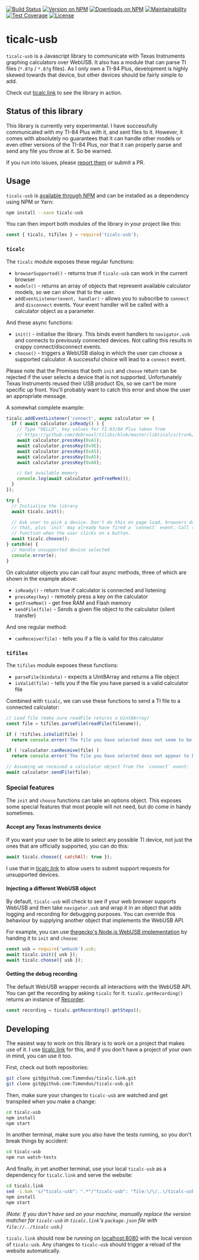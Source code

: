[![Build Status](https://travis-ci.org/Timendus/ticalc-usb.svg?branch=master)](https://travis-ci.org/Timendus/ticalc-usb)
[![Version on NPM](https://img.shields.io/npm/v/ticalc-usb)](https://www.npmjs.com/package/ticalc-usb)
[![Downloads on NPM](https://img.shields.io/npm/dt/ticalc-usb)](https://www.npmjs.com/package/ticalc-usb)
[![Maintainability](https://api.codeclimate.com/v1/badges/06bc064d98df904cc4b7/maintainability)](https://codeclimate.com/github/Timendus/ticalc-usb/maintainability)
[![Test Coverage](https://api.codeclimate.com/v1/badges/06bc064d98df904cc4b7/test_coverage)](https://codeclimate.com/github/Timendus/ticalc-usb/test_coverage)
[![License](https://img.shields.io/github/license/timendus/ticalc-usb)](LICENSE)

# ticalc-usb

`ticalc-usb` is a Javascript library to communicate with Texas Instruments
graphing calculators over WebUSB. It also has a module that can parse TI files
(`*.8?p` / `*.8?g` files). As I only own a TI-84 Plus, development is highly
skewed towards that device, but other devices should be fairly simple to add.

Check out [ticalc.link](http://ticalc.link) to see the library in action.

## Status of this library

This library is currently very experimental. I have successfully communicated
with my TI-84 Plus with it, and sent files to it. However, it comes with
absolutely no guarantees that it can handle other models or even other versions
of the TI-84 Plus, nor that it can properly parse and send any file you throw at
it. So be warned.

If you run into issues, please
[report them](https://github.com/Timendus/ticalc-usb/issues/new) or submit a PR.

## Usage

`ticalc-usb` is [available through NPM](https://www.npmjs.com/package/ticalc-usb)
and can be installed as a dependency using NPM or Yarn:

```bash
npm install --save ticalc-usb
```

You can then import both modules of the library in your project like this:

```javascript
const { ticalc, tifiles } = require('ticalc-usb');
```

### `ticalc`

The `ticalc` module exposes these regular functions:

  * `browserSupported()` - returns true if `ticalc-usb` can work in the current
    browser
  * `models()` - returns an array of objects that represent available calculator models,
    so we can show that to the user.
  * `addEventListener(event, handler)` - allows you to subscribe to `connect`
    and `disconnect` events. Your event handler will be called with a calculator
    object as a parameter.

And these async functions:

  * `init()` - initialise the library. This binds event handlers to
    `navigator.usb` and connects to previously connected devices. Not calling
    this results in crappy connect/disconnect events.
  * `choose()` - triggers a WebUSB dialog in which the user can choose a
    supported calculator. A successful choice will lead to a `connect` event.

Please note that the Promises that both `init` and `choose` return can be
rejected if the user selects a device that is not supported. Unfortunately Texas
Instruments reused their USB product IDs, so we can't be more specific up front.
You'll probably want to catch this error and show the user an appropriate
message.

A somewhat complete example:

```javascript
ticalc.addEventListener('connect', async calculator => {
  if ( await calculator.isReady() ) {
    // Type "HELLO", key values for TI-83/84 Plus taken from
    // https://github.com/debrouxl/tilibs/blob/master/libticalcs/trunk/src/keys83p.h
    await calculator.pressKey(0xA1);
    await calculator.pressKey(0x9E);
    await calculator.pressKey(0xA5);
    await calculator.pressKey(0xA5);
    await calculator.pressKey(0xA8);

    // Get available memory
    console.log(await calculator.getFreeMem());
  }
});

try {
  // Initialise the library
  await ticalc.init();

  // Ask user to pick a device. Don't do this on page load, browsers don't like
  // that, plus `init` may already have fired a `connect` event. Call this
  // function when the user clicks on a button.
  await ticalc.choose();
} catch(e) {
  // Handle unsupported device selected
  console.error(e);
}
```

On calculator objects you can call four async methods, three of which are shown
in the example above:

  * `isReady()` - return true if calculator is connected and listening
  * `pressKey(key)` - remotely press a key on the calculator
  * `getFreeMem()` - get free RAM and Flash memory
  * `sendFile(file)` - Sends a given file object to the calculator (silent transfer)

And one regular method:

  * `canReceive(file)` - tells you if a file is valid for this calculator

### `tifiles`

The `tifiles` module exposes these functions:

  * `parseFile(bindata)` - expects a Uint8Array and returns a file object
  * `isValid(file)` - tells you if the file you have parsed is a valid calculator file

Combined with `ticalc`, we can use these functions to send a TI file to a
connected calculator:

```javascript
// Load file (make sure readFile returns a Uint8Array)
const file = tifiles.parseFile(readFile(filename));

if ( !tifiles.isValid(file) )
  return console.error('The file you have selected does not seem to be a valid calculator file');

if ( !calculator.canReceive(file) )
  return console.error(`The file you have selected does not appear to be a valid file for your ${calculator.name}`);

// Assuming we received a calculator object from the `connect` event:
await calculator.sendFile(file);
```

### Special features

The `init` and `choose` functions can take an options object. This exposes some
special features that most people will not need, but do come in handy sometimes.

#### Accept any Texas Instruments device

If you want your user to be able to select any possible TI device, not just the
ones that are officially supported, you can do this:

```javascript
await ticalc.choose({ catchAll: true });
```

I use that in [ticalc.link](http://ticalc.link) to allow users to submit support
requests for unsupported devices.

#### Injecting a different WebUSB object

By default, `ticalc-usb` will check to see if your web browser supports WebUSB
and then take `navigator.usb` and wrap it in an object that adds logging and
recording for debugging purposes. You can override this behaviour by supplying
another object that implements the WebUSB API.

For example, you can use
[thegecko's Node.js WebUSB implementation](https://github.com/thegecko/webusb)
by handing it to `init` and `choose`:

```javascript
const usb = require('webusb').usb;
await ticalc.init({ usb });
await ticalc.choose({ usb });
```

#### Getting the debug recording

The default WebUSB wrapper records all interactions with the WebUSB API. You can
get the recording by asking `ticalc` for it. `ticalc.getRecording()` returns an
instance of [Recorder](src/webusb/recorder.js).

```javascript
const recording = ticalc.getRecording().getSteps();
```

## Developing

The easiest way to work on this library is to work on a project that makes use
of it. I use [ticalc.link](http://ticalc.link) for this, and if you don't have a
project of your own in mind, you can use it too.

First, check out both repositories:

```bash
git clone git@github.com:Timendus/ticalc.link.git
git clone git@github.com:Timendus/ticalc-usb.git
```

Then, make sure your changes to `ticalc-usb` are watched and get transpiled when
you make a change:

```bash
cd ticalc-usb
npm install
npm start
```

In another terminal, make sure you also have the tests running, so you don't
break things by accident:

```bash
cd ticalc-usb
npm run watch-tests
```

And finally, in yet another terminal, use your local `ticalc-usb` as a
dependency for `ticalc.link` and serve the website:

```bash
cd ticalc.link
sed -i.bak 's/"ticalc-usb": ".*"/"ticalc-usb": "file:\/\/..\/ticalc-usb"/g' package.json && rm package.json.bak
npm install
npm start
```

_(Note: If you don't have sed on your machine, manually replace the version
matcher for `ticalc-usb` in `ticalc.link`'s `package.json` file with
`file://../ticalc-usb`.)_

`ticalc.link` should now be running on [localhost:8080](http://localhost:8080)
with the local version of `ticalc-usb`. Any changes to `ticalc-usb` should
trigger a reload of the website automatically.
